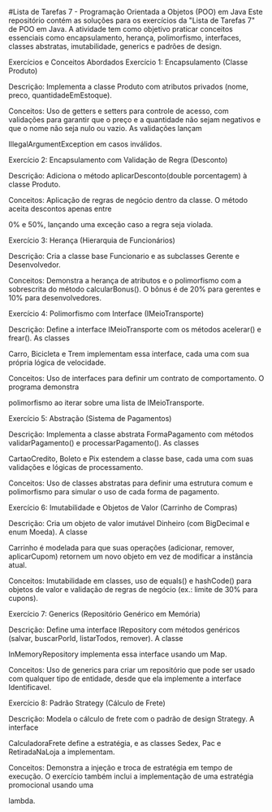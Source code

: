 #Lista de Tarefas 7 - Programação Orientada a Objetos (POO) em Java
Este repositório contém as soluções para os exercícios da "Lista de Tarefas 7" de POO em Java. A atividade tem como objetivo praticar conceitos essenciais como encapsulamento, herança, polimorfismo, interfaces, classes abstratas, imutabilidade, generics e padrões de design.

Exercícios e Conceitos Abordados
Exercício 1: Encapsulamento (Classe Produto)

Descrição: Implementa a classe Produto com atributos privados (nome, preco, quantidadeEmEstoque).


Conceitos: Uso de getters e setters para controle de acesso, com validações para garantir que o preço e a quantidade não sejam negativos e que o nome não seja nulo ou vazio. As validações lançam 

IllegalArgumentException em casos inválidos.

Exercício 2: Encapsulamento com Validação de Regra (Desconto)

Descrição: Adiciona o método aplicarDesconto(double porcentagem) à classe Produto.

Conceitos: Aplicação de regras de negócio dentro da classe. O método aceita descontos apenas entre 

0% e 50%, lançando uma exceção caso a regra seja violada.

Exercício 3: Herança (Hierarquia de Funcionários)

Descrição: Cria a classe base Funcionario e as subclasses Gerente e Desenvolvedor.


Conceitos: Demonstra a herança de atributos e o polimorfismo com a sobrescrita do método calcularBonus(). O bônus é de 20% para gerentes e 10% para desenvolvedores.

Exercício 4: Polimorfismo com Interface (IMeioTransporte)

Descrição: Define a interface IMeioTransporte com os métodos acelerar() e frear(). As classes 

Carro, Bicicleta e Trem implementam essa interface, cada uma com sua própria lógica de velocidade.

Conceitos: Uso de interfaces para definir um contrato de comportamento. O programa demonstra 

polimorfismo ao iterar sobre uma lista de IMeioTransporte.

Exercício 5: Abstração (Sistema de Pagamentos)

Descrição: Implementa a classe abstrata FormaPagamento com métodos validarPagamento() e processarPagamento(). As classes 

CartaoCredito, Boleto e Pix estendem a classe base, cada uma com suas validações e lógicas de processamento.


Conceitos: Uso de classes abstratas para definir uma estrutura comum e polimorfismo para simular o uso de cada forma de pagamento.

Exercício 6: Imutabilidade e Objetos de Valor (Carrinho de Compras)

Descrição: Cria um objeto de valor imutável Dinheiro (com BigDecimal e enum Moeda). A classe 


Carrinho é modelada para que suas operações (adicionar, remover, aplicarCupom) retornem um novo objeto em vez de modificar a instância atual.


Conceitos: Imutabilidade em classes, uso de equals() e hashCode() para objetos de valor e validação de regras de negócio (ex.: limite de 30% para cupons).


Exercício 7: Generics (Repositório Genérico em Memória)

Descrição: Define uma interface IRepository com métodos genéricos (salvar, buscarPorId, listarTodos, remover). A classe 

InMemoryRepository implementa essa interface usando um Map.


Conceitos: Uso de generics para criar um repositório que pode ser usado com qualquer tipo de entidade, desde que ela implemente a interface Identificavel.

Exercício 8: Padrão Strategy (Cálculo de Frete)

Descrição: Modela o cálculo de frete com o padrão de design Strategy. A interface 

CalculadoraFrete define a estratégia, e as classes Sedex, Pac e RetiradaNaLoja a implementam.



Conceitos: Demonstra a injeção e troca de estratégia em tempo de execução. O exercício também inclui a implementação de uma estratégia promocional usando uma 


lambda.
